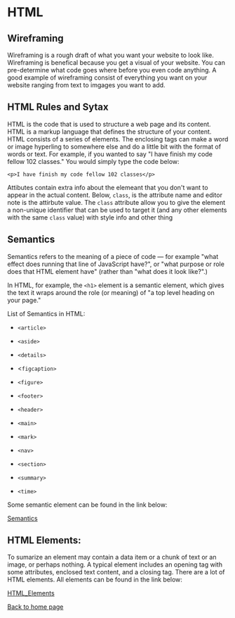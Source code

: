 # HTML

## Wireframing

Wireframing is a rough draft of what you want your website to look like. Wireframing is benefical because you get a visual of your website. You can pre-determine what code goes where before you even code anything. A good example of wireframing consist of everything you want on your website ranging from text to imgages you want to add.

## HTML Rules and Sytax

HTML is the code that is used to structure a web page and its content. HTML is a markup language that defines the structure of your content. HTML consists of a series of elements. The enclosing tags can make a word or image hyperling to somewhere else and do a little bit with the format of words or text. For example, if you wanted to say "I have finish my code fellow 102 classes." You would simply type the code below:

`<p>I have finish my code fellow 102 classes</p>`

Attibutes contain extra info about the elemeant that you don't want to appear in the actual content. Below, `class`, is the attribute name and editor note is the attirbute value. The `class` attribute allow you to give the element a non-unique identifier that can be used to target it (and  any other elements with the same `class` value) with style info and other thing

## Semantics

Semantics refers to the meaning of a piece of code — for example "what effect does running that line of JavaScript have?", or "what purpose or role does that HTML element have" (rather than "what does it look like?".)

In HTML, for example, the `<h1>` element is a semantic element, which gives the text it wraps around the role (or meaning) of "a top level heading on your page."


List of Semantics in HTML:

- `<article>`

- `<aside>`

- `<details>`

- <`figcaption>`

- `<figure>`

- `<footer>`

- `<header>`

- `<main>`

- `<mark>`

- `<nav>`

- `<section>`

- `<summary>`

- `<time>`

Some semantic element can be found in the link below:

[Semantics](https://developer.mozilla.org/en-US/docs/Glossary/Semantics)

## HTML Elements:

To sumarize an element may contain a data item or a chunk of text or an image, or perhaps nothing. A typical element includes an opening tag with some attributes, enclosed text content, and a closing tag. There are a lot of HTML elements. All elements can be found in the link below:

[HTML_Elements](https://developer.mozilla.org/en-US/docs/Web/HTML/Element)

[Back to home page](../README.md)
